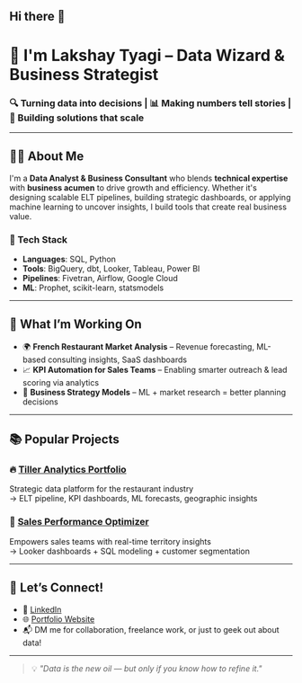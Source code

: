 ## Hi there 👋

# 👋 I'm Lakshay Tyagi – Data Wizard & Business Strategist  

### 🔍 Turning data into decisions | 📊 Making numbers tell stories | 🚀 Building solutions that scale

---

## 👨‍💻 About Me

I'm a **Data Analyst & Business Consultant** who blends **technical expertise** with **business acumen** to drive growth and efficiency. Whether it's designing scalable ELT pipelines, building strategic dashboards, or applying machine learning to uncover insights, I build tools that create real business value.

### 🔧 Tech Stack
- **Languages**: SQL, Python
- **Tools**: BigQuery, dbt, Looker, Tableau, Power BI  
- **Pipelines**: Fivetran, Airflow, Google Cloud  
- **ML**: Prophet, scikit-learn, statsmodels  

---

## 🚀 What I’m Working On
- 🌍 **French Restaurant Market Analysis** – Revenue forecasting, ML-based consulting insights, SaaS dashboards  
- 📈 **KPI Automation for Sales Teams** – Enabling smarter outreach & lead scoring via analytics  
- 🧠 **Business Strategy Models** – ML + market research = better planning decisions

---

## 📚 Popular Projects
### 🔥 [Tiller Analytics Portfolio]([https://github.com/yourusername/tiller-analytics](https://github.com/tyagilakshay112/Tiller-By-SumUp))
Strategic data platform for the restaurant industry  
→ ELT pipeline, KPI dashboards, ML forecasts, geographic insights

### 💼 [Sales Performance Optimizer]([https://github.com/yourusername/sales-insights](https://github.com/tyagilakshay112/gwz_sales))
Empowers sales teams with real-time territory insights  
→ Looker dashboards + SQL modeling + customer segmentation

---

## 🤝 Let’s Connect!
- 💼 [LinkedIn](https://www.linkedin.com/in/lakshayt112/)  
- 🌐 [Portfolio Website](https://troopl.com/tyagilakshay112/)  
- 📬 DM me for collaboration, freelance work, or just to geek out about data!

---

> 💡 *"Data is the new oil — but only if you know how to refine it."*



<!--
**tyagilakshay112/tyagilakshay112** is a ✨ _special_ ✨ repository because its `README.md` (this file) appears on your GitHub profile.

Here are some ideas to get you started:

- 🔭 I’m currently working on ...
- 🌱 I’m currently learning ...
- 👯 I’m looking to collaborate on ...
- 🤔 I’m looking for help with ...
- 💬 Ask me about ...
- 📫 How to reach me: ...
- 😄 Pronouns: ...
- ⚡ Fun fact: ...
-->
